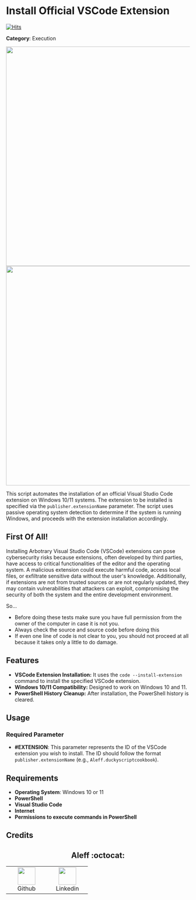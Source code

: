 # Install Official VSCode Extension

[![Hits](https://hits.seeyoufarm.com/api/count/incr/badge.svg?url=https%3A%2F%2Fgithub.com%2Faleff-github%2Fmy-flipper-shits&count_bg=%233C3C3C&title_bg=%233C3C3C&icon=linux.svg&icon_color=%23FFFFFF&title=views&edge_flat=false)](https://github.com/aleff-github/my-flipper-shits)

**Category**: Execution

<div align=center>

<img src="https://github.com/aleff-github/my-flipper-shits/blob/main/img/logo-repository-2_0.gif" width="600" /><br><img src="https://github.com/aleff-github/my-flipper-shits/blob/main/img/DISCLAIMER.png" width="600" />

</div>

This script automates the installation of an official Visual Studio Code extension on Windows 10/11 systems. The extension to be installed is specified via the `publisher.extensionName` parameter. The script uses passive operating system detection to determine if the system is running Windows, and proceeds with the extension installation accordingly.

## First Of All!

Installing Arbotrary Visual Studio Code (VSCode) extensions can pose cybersecurity risks because extensions, often developed by third parties, have access to critical functionalities of the editor and the operating system. A malicious extension could execute harmful code, access local files, or exfiltrate sensitive data without the user's knowledge. Additionally, if extensions are not from trusted sources or are not regularly updated, they may contain vulnerabilities that attackers can exploit, compromising the security of both the system and the entire development environment.

So...
- Before doing these tests make sure you have full permission from the owner of the computer in case it is not you.
- Always check the source and source code before doing this
- If even one line of code is not clear to you, you should not proceed at all because it takes only a little to do damage.

## Features

- **VSCode Extension Installation:** It uses the `code --install-extension` command to install the specified VSCode extension.
- **Windows 10/11 Compatibility:** Designed to work on Windows 10 and 11.
- **PowerShell History Cleanup:** After installation, the PowerShell history is cleared.

## Usage

### Required Parameter

- **#EXTENSION**: This parameter represents the ID of the VSCode extension you wish to install. The ID should follow the format `publisher.extensionName` (e.g., `Aleff.duckyscriptcookbook`).

## Requirements

- **Operating System**: Windows 10 or 11
- **PowerShell**
- **Visual Studio Code**
- **Internet**
- **Permissions to execute commands in PowerShell**

## Credits

<h2 align="center"> Aleff :octocat: </h2>
<div align=center>
<table>
  <tr>
    <td align="center" width="96">
      <a href="https://github.com/aleff-github">
        <img src=https://github.com/aleff-github/aleff-github/blob/main/img/github.png?raw=true width="48" height="48" />
      </a>
      <br>Github
    </td>
    <td align="center" width="96">
      <a href="https://www.linkedin.com/in/alessandro-greco-aka-aleff/">
        <img src=https://github.com/aleff-github/aleff-github/blob/main/img/linkedin.png?raw=true width="48" height="48" />
      </a>
      <br>Linkedin
    </td>
  </tr>
</table>
</div>
